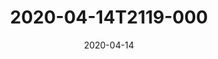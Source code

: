 ---
date: 2020-04-14
title: 2020-04-14T2119-000
hero: 2020/2020-04-14T2119-000.jpeg

# briefly describe the image…
alt: ''

# insert the closed caption text after the three-dash break…
# (include line-breaks, punctuation, and capitalization)
---